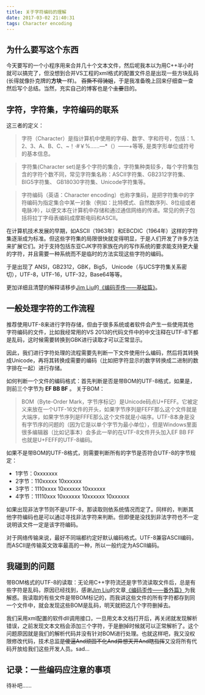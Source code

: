 ```yaml
---
title: 关于字符编码的理解
date: 2017-03-02 21:40:31
tags: Character encoding
---
```


## 为什么要写这个东西

今天要写的一个小程序用来合并几十个文本文件，然后呢我本以为用C++半小时就可以搞完了，但没想到合并VS工程的xml格式的配置文件总是出现一些方块乱码(长得就像扑克牌的**方块**一样)。
~~百撕不得骑姐~~，于是我准备晚上回来仔细查一查然后写个总结。当然，充实自己的博客也是个~~主要~~目的。

## 字符，字符集，字符编码的联系

这三者的定义：

> 字符（Character）是指计算机中使用的字母、数字、字和符号，包括：1、2、3、A、B、C、~！·#￥%……—*（）——+等等, 是类字形单位或符号的基本信息。

> 字符集(Character set)是多个字符的集合，字符集种类较多，每个字符集包含的字符个数不同，常见字符集名称：ASCII字符集、GB2312字符集、BIG5字符集、 GB18030字符集、Unicode字符集等。

> 字符编码（英语：Character encoding）也称字集码，是把字符集中的字符编码为指定集合中某一对象（例如：比特模式、自然数序列、8位组或者电脉冲），以便文本在计算机中存储和通过通信网络的传递。常见的例子包括将拉丁字母表编码成摩斯电码和ASCII。

在计算机技术发展的早期，如ASCII（1963年）和EBCDIC（1964年）这样的字符集逐渐成为标准。但这些字符集的局限很快就变得明显，于是人们开发了许多方法来扩展它们。对于支持包括东亚CJK字符家族在内的写作系统的要求能支持更大量的字符，并且需要一种系统而不是临时的方法实现这些字符的编码。

于是出现了 ANSI，GB2312，GBK，Big5， Unicode（与UCS字符集关系密切），UTF-8，UTF-16，UTF-32，Base64等等。

更加详细且清楚的解释请移步[Jim Liu](https://www.zhihu.com/people/jimnox)的[《编码歪传——基础篇》](http://jimliu.net/2015/03/07/something-about-encoding-extra/)。

## 一般处理字符的工作流程

推荐使用UTF-8来进行字符存储，但由于很多系统或者软件会产生一些使用其他字符编码的文件，比如我经常用的VS 2013的代码文件中的中文注释在UTF-8下都是乱码，这时候需要转换到GBK进行读取才可以正常显示。

因此，我们进行字符处理的流程需要先判断一下文件使用什么编码，然后将其转换成Unicode，再将其转换成需要的编码（比如把字符显示的数字转换成二进制的数字排在一起）进行存储。

如何判断一个文件的编码格式：首先判断是否是带BOM的UTF-8格式，如果是，则前三个字节为 **EF BB BF** 。
关于BOM：

>BOM（Byte-Order Mark，字节序标记）是Unicode码点U+FEFF。它被定义来放在一个UTF-16文件的开头，如果字节序列是FEFF那么这个文件就是大端序，如果字节序列是FFFE那么这个文件就是小端序。UTF-8本身是没有字节序的问题的（因为它是以单个字节为最小单位），但是Windows里面很多编辑器（比如记事本）会多此一举的在UTF-8文件开头加入EF BB FF也就是U+FEFF的UTF-8编码。

如果不是带BOM的UTF-8格式，则需要判断所有的字节是否符合UTF-8的字节规定：

+ 1字节：0xxxxxxx
+ 2字节：110xxxxx 10xxxxxx
+ 3字节：1110xxxx 10xxxxxx 10xxxxxx
+ 4字节：11110xxx 10xxxxxx 10xxxxxx 10xxxxxx

如果出现非法字节则不是UTF-8，那读取则依系统情况而定了。同样的，判断其他字符编码也是可以通过寻找非法字符来判断。但即便是没找到非法字符也不一定说明该文件一定是该字符编码。

对于网络传输来说，最好不同端都约定好默认编码格式。UTF-8兼容ASCII编码，而ASCII是传输英文效率最高的一种，所以一般约定为ASCII编码。

## 我碰到的问题

带BOM格式的UTF-8的读取：无论用C++字符流还是字节流读取文件后，总是有些字符是乱码，原因已经找到，感谢[Jim Liu](http://www.zhihu.com/people/jimnox)的文章[《编码歪传——番外篇》](http://jimliu.net/2015/03/07/something-about-encoding-extra/)为我解惑。我读取的有些文件是带BOM标记的，而我讲这些文件的所有字符都存到同一个文件中，就会发现这些BOM是乱码，明天就把这几个字符删掉去。

我们采用xml配置的软件dll调用接口，一旦用文本文档打开后，再关闭就发现解析错误，之前发现文本文档会添加三个字符，于是删掉时候就可以正常解析了。这个问题原因就是我们的解析代码并没有针对BOM进行处理。也就这样吧，我又没权限修改代码，技术总监~~是傻逼And顽固不化And异想天开And瞎指挥~~又没将所有代码开放给我们这些开发人员。sad...

## 记录：一些编码应注意的事项

待补吧……

